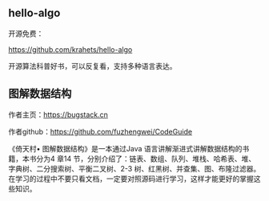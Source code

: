 ## hello-algo
开源免费：

https://github.com/krahets/hello-algo

开源算法科普好书，可以反复看，支持多种语言表达。

## 图解数据结构
作者主页：https://bugstack.cn

作者github：https://github.com/fuzhengwei/CodeGuide

《倚天村• 图解数据结构》是一本通过Java 语言讲解渐进式讲解数据结构的书籍，本书分为4 章14 节，分别介绍了：链表、数组、队列、堆栈、哈希表、堆、字典树、二分搜索树、平衡二叉树、2-3 树、红黑树、并查集、图、布隆过滤器。在学习的过程中不要只看文档，一定要对照源码进行学习，这样才能更好的掌握这些知识。
